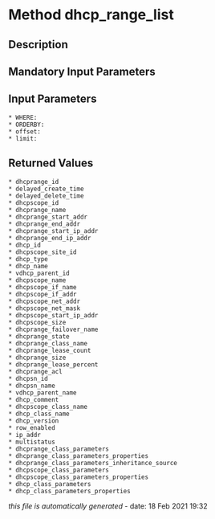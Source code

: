 # Method dhcp_range_list

## Description
	

## Mandatory Input Parameters

## Input Parameters
	* WHERE:
	* ORDERBY:
	* offset:
	* limit:

## Returned Values
	* dhcprange_id
	* delayed_create_time
	* delayed_delete_time
	* dhcpscope_id
	* dhcprange_name
	* dhcprange_start_addr
	* dhcprange_end_addr
	* dhcprange_start_ip_addr
	* dhcprange_end_ip_addr
	* dhcp_id
	* dhcpscope_site_id
	* dhcp_type
	* dhcp_name
	* vdhcp_parent_id
	* dhcpscope_name
	* dhcpscope_if_name
	* dhcpscope_if_addr
	* dhcpscope_net_addr
	* dhcpscope_net_mask
	* dhcpscope_start_ip_addr
	* dhcpscope_size
	* dhcprange_failover_name
	* dhcprange_state
	* dhcprange_class_name
	* dhcprange_lease_count
	* dhcprange_size
	* dhcprange_lease_percent
	* dhcprange_acl
	* dhcpsn_id
	* dhcpsn_name
	* vdhcp_parent_name
	* dhcp_comment
	* dhcpscope_class_name
	* dhcp_class_name
	* dhcp_version
	* row_enabled
	* ip_addr
	* multistatus
	* dhcprange_class_parameters
	* dhcprange_class_parameters_properties
	* dhcprange_class_parameters_inheritance_source
	* dhcpscope_class_parameters
	* dhcpscope_class_parameters_properties
	* dhcp_class_parameters
	* dhcp_class_parameters_properties


*this file is automatically generated* - date: 18 Feb 2021 19:32